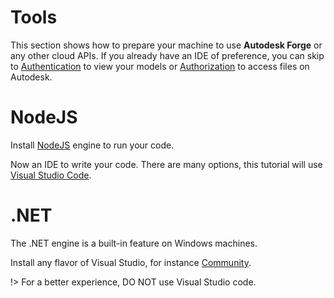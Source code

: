 # Tools

This section shows how to prepare your machine to use **Autodesk Forge** or any other cloud APIs. If you already have an IDE of preference, you can skip to [Authentication](/oauth/2legged/) to view your models or [Authorization](/oauth/3legged/) to access files on Autodesk.

# NodeJS

Install [NodeJS](http://nodejs.org) engine to run your code. 

Now an IDE to write your code. There are many options, this tutorial will use [Visual Studio Code](https://code.visualstudio.com/).

# .NET 

The .NET engine is a built-in feature on Windows machines. 

Install any flavor of Visual Studio, for instance [Community](https://www.visualstudio.com/vs/community). 

!> For a better experience, DO NOT use Visual Studio code.